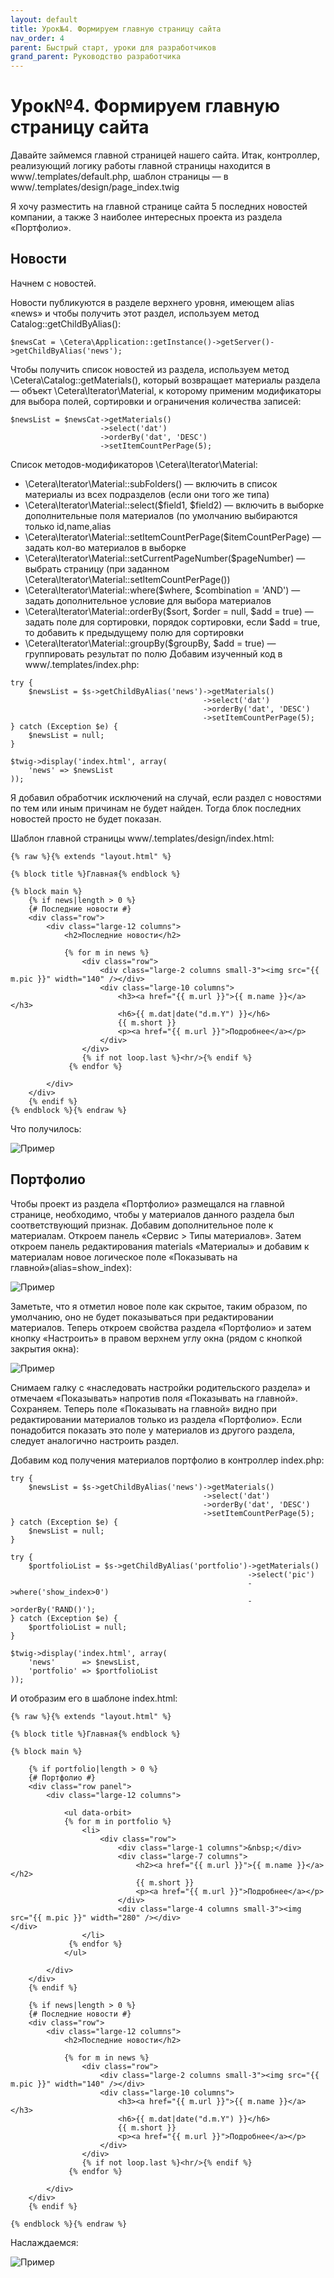 ```yaml
---
layout: default
title: Урок№4. Формируем главную страницу сайта
nav_order: 4
parent: Быстрый старт, уроки для разработчиков
grand_parent: Руководство разработчика
---
```


# Урок№4. Формируем главную страницу сайта

Давайте займемся главной страницей нашего сайта. Итак, контроллер, реализующий логику работы главной страницы находится в www/.templates/default.php, шаблон страницы — в www/.templates/design/page_index.twig

Я хочу разместить на главной странице сайта 5 последних новостей компании, а также 3 наиболее интересных проекта из раздела «Портфолио».

## Новости

Начнем с новостей.

Новости публикуются в разделе верхнего уровня, имеющем alias «news» и чтобы получить этот раздел, используем метод Catalog::getChildByAlias():

	$newsCat = \Cetera\Application::getInstance()->getServer()->getChildByAlias('news');
 

Чтобы получить список новостей из раздела, используем метод \Cetera\Catalog::getMaterials(), который возвращает материалы раздела — объект \Cetera\Iterator\Material, к которому применим модификаторы для выбора полей, сортировки и ограничения количества записей:

	$newsList = $newsCat->getMaterials()
	                    ->select('dat')
	                    ->orderBy('dat', 'DESC')
	                    ->setItemCountPerPage(5);
 

Список методов-модификаторов \Cetera\Iterator\Material:

* \Cetera\Iterator\Material::subFolders() — включить в список материалы из всех подразделов (если они того же типа)
* \Cetera\Iterator\Material::select($field1, $field2) — включить в выборке дополнительные поля материалов (по умолчанию выбираются только id,name,alias
* \Cetera\Iterator\Material::setItemCountPerPage($itemCountPerPage) — задать кол-во материалов в выборке
* \Cetera\Iterator\Material::setCurrentPageNumber($pageNumber) — выбрать страницу (при заданном \Cetera\Iterator\Material::setItemCountPerPage())
* \Cetera\Iterator\Material::where($where, $combination = 'AND') — задать дополнительное условие для выбора материалов
* \Cetera\Iterator\Material::orderBy($sort, $order = null, $add = true) — задать поле для сортировки, порядок сортировки, если $add = true, то добавить к предыдущему полю для сортировки
* \Cetera\Iterator\Material::groupBy($groupBy, $add = true) — группировать результат по полю
Добавим изученный код в www/.templates/index.php:

```
try {
    $newsList = $s->getChildByAlias('news')->getMaterials()
                                           ->select('dat')
                                           ->orderBy('dat', 'DESC')
                                           ->setItemCountPerPage(5);
} catch (Exception $e) {
    $newsList = null;
}                    
 
$twig->display('index.html', array(
    'news' => $newsList
));
``` 

Я добавил обработчик исключений на случай, если раздел с новостями по тем или иным причинам не будет найден. Тогда блок последних новостей просто не будет показан.

Шаблон главной страницы www/.templates/design/index.html:
```
{% raw %}{% extends "layout.html" %}
 
{% block title %}Главная{% endblock %}
 
{% block main %}
    {% if news|length > 0 %}
    {# Последние новости #}
    <div class="row">
        <div class="large-12 columns">
            <h2>Последние новости</h2>
 
            {% for m in news %}
                <div class="row">
                    <div class="large-2 columns small-3"><img src="{{ m.pic }}" width="140" /></div>
                    <div class="large-10 columns">
                        <h3><a href="{{ m.url }}">{{ m.name }}</a></h3>  
                        <h6>{{ m.dat|date("d.m.Y") }}</h6>              
                        {{ m.short }}
                        <p><a href="{{ m.url }}">Подробнее</a></p>
                    </div>
                </div>
                {% if not loop.last %}<hr/>{% endif %}            
             {% endfor %}
 
        </div>
    </div>    
    {% endif %}
{% endblock %}{% endraw %} 
```

Что получилось:

![Пример]({{site.baseurl}}/images/pic11.png)

## Портфолио

Чтобы проект из раздела «Портфолио» размещался на главной странице, необходимо, чтобы у материалов данного раздела был соответствующий признак. Добавим дополнительное поле к материалам. Откроем панель «Сервис > Типы материалов». Затем откроем панель редактирования materials «Материалы» и добавим к материалам новое логическое поле «Показывать на главной»(alias=show_index):

![Пример]({{site.baseurl}}/images/pic12.png)

Заметьте, что я отметил новое поле как скрытое, таким образом, по умолчанию, оно не будет показываться при редактировании материалов. Теперь откроем свойства раздела «Портфолио» и затем кнопку «Настроить» в правом верхнем углу окна (рядом с кнопкой закрытия окна):

![Пример]({{site.baseurl}}/images/pic13.png)

Снимаем галку с «наследовать настройки родительского раздела» и отмечаем «Показывать» напротив поля «Показывать на главной». Сохраняем. Теперь поле «Показывать на главной» видно при редактировании материалов только из раздела «Портфолио». Если понадобится показать это поле у материалов из другого раздела, следует аналогично настроить раздел.

Добавим код получения материалов портфолио в контроллер index.php:

	try {
	    $newsList = $s->getChildByAlias('news')->getMaterials()
	                                           ->select('dat')
	                                           ->orderBy('dat', 'DESC')
	                                           ->setItemCountPerPage(5);
	} catch (Exception $e) {
	    $newsList = null;
	}   
	 
	try {
	    $portfolioList = $s->getChildByAlias('portfolio')->getMaterials()
	                                                     ->select('pic')
	                                                     ->where('show_index>0')
	                                                     ->orderBy('RAND()');
	} catch (Exception $e) {
	    $portfolioList = null;
	}                   
	 
	$twig->display('index.html', array(
	    'news'      => $newsList,
	    'portfolio' => $portfolioList
	));
 

И отобразим его в шаблоне index.html:

```
{% raw %}{% extends "layout.html" %}
 
{% block title %}Главная{% endblock %}
 
{% block main %}
 
    {% if portfolio|length > 0 %}
    {# Портфолио #}
    <div class="row panel">
        <div class="large-12 columns">
 
            <ul data-orbit>
            {% for m in portfolio %}
                <li>
                    <div class="row">
                        <div class="large-1 columns">&nbsp;</div>
                        <div class="large-7 columns">
                            <h2><a href="{{ m.url }}">{{ m.name }}</a></h2>              
                            {{ m.short }}
                            <p><a href="{{ m.url }}">Подробнее</a></p>
                        </div>
                        <div class="large-4 columns small-3"><img src="{{ m.pic }}" width="280" /></div> 
</div>
                </li>         
             {% endfor %}            
            </ul>
 
        </div>
    </div>    
    {% endif %}
 
    {% if news|length > 0 %}
    {# Последние новости #}
    <div class="row">
        <div class="large-12 columns">
            <h2>Последние новости</h2>
 
            {% for m in news %}
                <div class="row">
                    <div class="large-2 columns small-3"><img src="{{ m.pic }}" width="140" /></div>
                    <div class="large-10 columns">
                        <h3><a href="{{ m.url }}">{{ m.name }}</a></h3>  
                        <h6>{{ m.dat|date("d.m.Y") }}</h6>              
                        {{ m.short }}
                        <p><a href="{{ m.url }}">Подробнее</a></p>
                    </div>
                </div>
                {% if not loop.last %}<hr/>{% endif %}            
             {% endfor %}
 
        </div>
    </div>    
    {% endif %}
 
{% endblock %}{% endraw %} 
```

Наслаждаемся:

![Пример]({{site.baseurl}}/images/pic14.png)